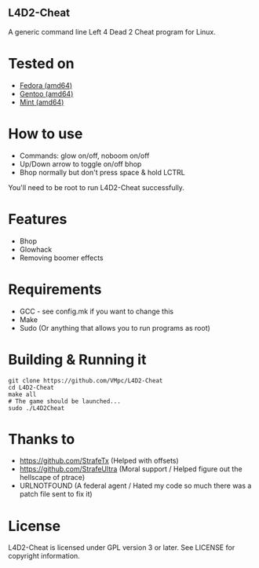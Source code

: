 ## L4D2-Cheat

A generic command line Left 4 Dead 2 Cheat program for Linux.

# Tested on
- [Fedora (amd64)](https://getfedora.org/)
- [Gentoo (amd64)](https://www.gentoo.org/)
- [Mint (amd64)](https://linuxmint.com/)

# How to use
- Commands: glow on/off, noboom on/off
- Up/Down arrow to toggle on/off bhop
- Bhop normally but don't press space & hold LCTRL

You'll need to be root to run L4D2-Cheat successfully.

# Features
- Bhop
- Glowhack
- Removing boomer effects

# Requirements
- GCC - see config.mk if you want to change this
- Make
- Sudo (Or anything that allows you to run programs as root)

# Building & Running it
```
git clone https://github.com/VMpc/L4D2-Cheat
cd L4D2-Cheat
make all
# The game should be launched...
sudo ./L4D2Cheat
```

# Thanks to
- https://github.com/StrafeTx (Helped with offsets)
- https://github.com/StrafeUltra (Moral support / Helped figure out the hellscape of ptrace)
- URLNOTFOUND (A federal agent / Hated my code so much there was a patch file sent to fix it)

# License
L4D2-Cheat is licensed under GPL version 3 or later.
See LICENSE for copyright information.
